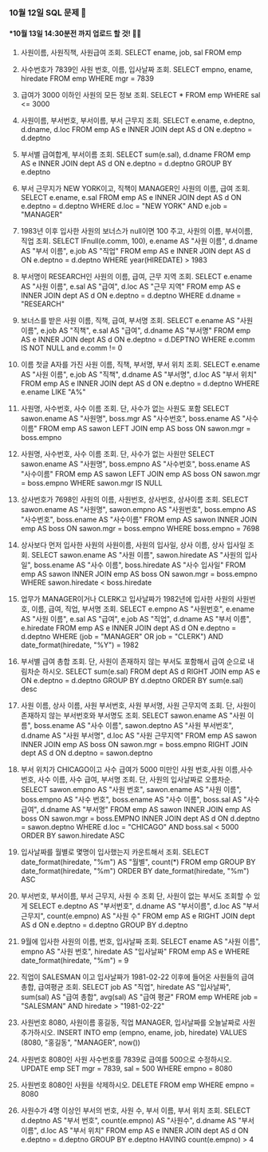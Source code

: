 ### 10월 12일 SQL 문제 🎅
#### *10월 13일 14:30분전 까지 업로드 할 것! 👮‍♂️

1. 사원이름, 사원직책, 사원급여 조회.
SELECT 
	ename,
	job,
	sal
FROM emp

2. 사수번호가 7839인 사원 번호, 이름, 입사날짜 조회.
SELECT
	empno,
	ename,
	hiredate
FROM emp 
WHERE mgr = 7839

3. 급여가 3000 이하인 사원의 모든 정보 조회.
SELECT *
FROM emp
WHERE sal <= 3000

4. 사원이름, 부서번호, 부서이름, 부서 근무지 조회.
SELECT 
	e.ename,
	e.deptno,
	d.dname,
	d.loc
FROM emp AS e INNER JOIN dept AS d
ON e.deptno = d.deptno

5. 부서별 급여합계, 부서이름 조회.
SELECT 
	sum(e.sal), 
	d.dname
FROM emp AS e INNER JOIN dept AS d
ON e.deptno = d.deptno GROUP BY e.deptno

6. 부서 근무지가 NEW YORK이고, 직책이 MANAGER인 사원의 이름, 급여 조회. 
SELECT 
	e.ename,
	e.sal
FROM emp AS e INNER JOIN dept AS d
ON e.deptno = d.deptno 
WHERE d.loc = "NEW YORK" AND e.job = "MANAGER"

7. 1983년 이후 입사한 사원의 보너스가 null이면 100 주고, 사원의 이름, 부서이름, 직업 조회.
SELECT
	IFnull(e.comm, 100),
	e.ename AS "사원 이름",
	d.dname AS "부서 이름",
	e.job AS "직업"
FROM emp AS e INNER JOIN dept AS d
ON e.deptno = d.deptno 
WHERE year(HIREDATE) > 1983

8.  부서명이 RESEARCH인 사원의 이름, 급여, 근무 지역 조회.
SELECT 
	e.ename AS "사원 이름",
	e.sal AS "급여",
	d.loc AS "근무 지역"
FROM emp AS e INNER JOIN dept AS d
ON e.deptno = d.deptno
WHERE d.dname = "RESEARCH"

9. 보너스를 받은 사원 이름, 직책, 급여, 부서명 조회.
SELECT 
	e.ename AS "사원 이름",
	e.job AS "직책",
	e.sal AS "급여",
	d.dname AS "부서명"
FROM emp AS e INNER JOIN dept AS d
ON e.deptno = d.DEPTNO 
WHERE e.comm IS NOT NULL and e.comm != 0


10. 이름 첫글 A자를 가진 사원 이름, 직책, 부서명, 부서 위치 조회.
SELECT 
	e.ename AS "사원 이름",
	e.job AS "직책",
	d.dname AS "부서명",
	d.loc AS "부서 위치"
FROM emp AS e INNER JOIN dept AS d
ON e.deptno = d.deptno
WHERE e.ename LIKE "A%"

11. 사원명, 사수번호, 사수 이름 조회. 단, 사수가 없는 사원도 포함
SELECT
	sawon.ename AS "사원명",
	boss.mgr AS "사수번호",
	boss.ename AS "사수이름"
FROM emp AS sawon LEFT JOIN emp AS boss
ON sawon.mgr = boss.empno

12. 사원명, 사수번호, 사수 이름 조회. 단, 사수가 없는 사원만
SELECT
	sawon.ename AS "사원명",
	boss.empno AS "사수번호",
	boss.ename AS "사수이름"
FROM emp AS sawon LEFT JOIN emp AS boss
ON sawon.mgr = boss.empno
WHERE sawon.mgr IS NULL 

13. 상사번호가 7698인 사원의 이름, 사원번호, 상사번호, 상사이름 조회.
SELECT
	sawon.ename AS "사원명",
	sawon.empno AS "사원번호",
	boss.empno AS "사수번호",
	boss.ename AS "사수이름"
FROM emp AS sawon INNER JOIN emp AS boss
ON sawon.mgr = boss.empno
WHERE boss.empno = 7698

14. 상사보다 먼저 입사한 사원의 사원이름, 사원의 입사일, 상사 이름, 상사 입사일 조회.
SELECT 
	sawon.ename AS "사원 이름",
	sawon.hiredate AS "사원의 입사일",
	boss.ename AS "사수 이름",
	boss.hiredate AS "사수 입사일"
FROM emp AS sawon INNER JOIN emp AS boss
ON sawon.mgr = boss.empno
WHERE sawon.hiredate < boss.hiredate

15. 업무가 MANAGER이거나 CLERK고 입사날짜가 1982년에 입사한
 사원의 사원번호, 이름, 급여, 직업, 부서명 조회.
 SELECT
 	e.empno AS "사원번호",
 	e.ename AS "사원 이름",
 	e.sal AS "급여",
 	e.job AS "직업",
 	d.dname AS "부서 이름",
 	e.hiredate
FROM emp AS e INNER JOIN dept AS d
ON e.deptno = d.deptno 
WHERE (job = "MANAGER" OR job = "CLERK") AND date_format(hiredate, "%Y") = 1982

16. 부서별 급여 총합 조회. 
    단, 사원이 존재하지 않는 부서도 포함해서 급여 순으로 내림차순 하시오.
SELECT 
	sum(e.sal) 
FROM dept AS d RIGHT JOIN emp AS e ON e.deptno = d.deptno 
GROUP BY d.deptno ORDER BY sum(e.sal) desc
 
17.  사원 이름, 상사 이름, 사원 부서번호, 사원 부서명, 사원 근무지역 조회. 
    단, 사원이 존재하지 않는 부서번호와 부서명도 조회.
SELECT
	sawon.ename AS "사원 이름",
	boss.ename AS "사수 이름",
	sawon.deptno AS "사원 부서번호",
	d.dname AS "사원 부서명",
	d.loc AS "사원 근무지역"
FROM emp AS sawon 
INNER JOIN emp AS boss 
ON sawon.mgr = boss.empno
RIGHT JOIN dept AS d ON d.deptno = sawon.deptno

18. 부서 위치가 CHICAGO이고 사수 급여가 5000 미만인 
 사원 번호,사원 이름,사수 번호, 사수 이름, 사수 급여, 부서명 조회.
 단, 사원의 입사날짜로 오름차순.
SELECT 
 	sawon.empno AS "사원 번호",
 	sawon.ename AS "사원 이름",
 	boss.empno AS "사수 번호",
 	boss.ename AS "사수 이름",
 	boss.sal AS "사수 급여",
 	d.dname AS "부서명"
FROM emp AS sawon
INNER  JOIN emp AS boss 
ON sawon.mgr = boss.EMPNO 
INNER JOIN dept AS d ON d.deptno = sawon.deptno
WHERE d.loc = "CHICAGO" AND boss.sal < 5000
ORDER BY sawon.hiredate ASC 

19. 입사날짜를 월별로 몇명이 입사했는지 카운트해서 조회.
SELECT 
	date_format(hiredate, "%m") AS "월별",
	count(*)
FROM emp
GROUP BY date_format(hiredate, "%m")
ORDER BY date_format(hiredate, "%m") ASC 
	
20. 부서번호, 부서이름, 부서 근무지, 사원 수 조회 단, 사원이 없는 부서도 조회할 수 있게 
SELECT
	e.deptno AS "부서번호",
	d.dname AS "부서이름",
	d.loc AS "부서 근무지",
	count(e.empno) AS "사원 수"
FROM emp AS e RIGHT JOIN dept AS d ON e.deptno = d.deptno
GROUP BY d.deptno

21. 9월에 입사한 사원의 이름, 번호, 입사날짜 조회.
SELECT
	ename AS "사원 이름",
	empno AS "사원 번호",
	hiredate AS "입사날짜"
FROM emp AS e 
WHERE date_format(hiredate, "%m") = 9

22. 직업이 SALESMAN 이고 입사날짜가 1981-02-22 이후에 들어온 사원들의 급여 총합, 급여평균 조회.
SELECT
	job AS "직업",
	hiredate AS "입사날짜",
	sum(sal) AS "급여 총합",
	avg(sal) AS "급여 평균"
FROM emp WHERE job = "SALESMAN" AND hiredate > "1981-02-22"

23. 사원번호 8080, 사원이름 홍길동, 직업 MANAGER, 입사날짜를 오늘날짜로 사원 추가하시오.
INSERT INTO emp (empno, ename, job, hiredate) VALUES (8080, "홍길동", "MANAGER", now())

24. 사원번호 8080인 사원 사수번호를 7839로 급여를 500으로 수정하시오.
UPDATE emp SET mgr = 7839, sal = 500 WHERE empno = 8080

25. 사원번호 8080인 사원을 삭제하시오.
DELETE FROM emp WHERE empno = 8080

26. 사원수가 4명 이상인 부서의 번호, 사원 수, 부서 이름, 부서 위치 조회.
SELECT
	d.deptno AS "부서 번호",
	count(e.empno) AS "사원수",
	d.dname AS "부서 이름",
	d.loc AS "부서 위치"
FROM emp AS e INNER JOIN dept AS d ON e.deptno = d.deptno 
GROUP BY e.deptno HAVING count(e.empno) > 4